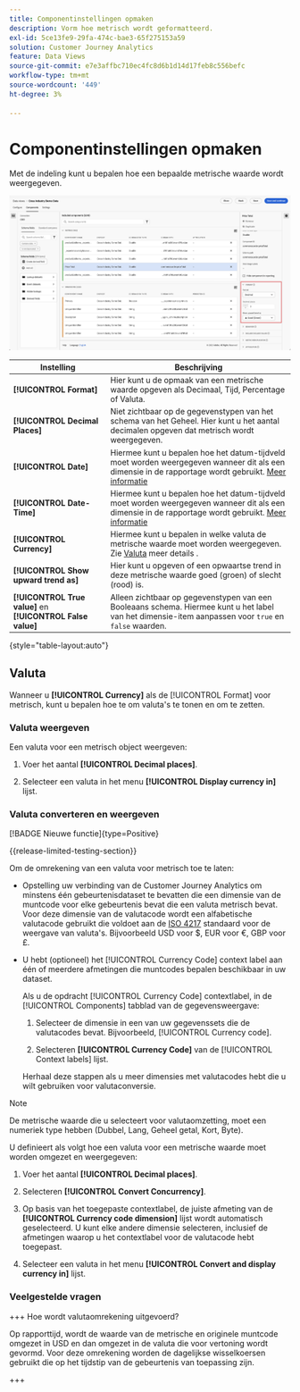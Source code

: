 ```yaml
---
title: Componentinstellingen opmaken
description: Vorm hoe metrisch wordt geformatteerd.
exl-id: 5ce13fe9-29fa-474c-bae3-65f275153a59
solution: Customer Journey Analytics
feature: Data Views
source-git-commit: e7e3affbc710ec4fc8d6b1d14d17feb8c556befc
workflow-type: tm+mt
source-wordcount: '449'
ht-degree: 3%

---
```


# Componentinstellingen opmaken

Met de indeling kunt u bepalen hoe een bepaalde metrische waarde wordt weergegeven.

![Indelingsinstellingen](../assets/format-settings.png)

| Instelling | Beschrijving |
| --- | --- |
| **[!UICONTROL Format]** | Hier kunt u de opmaak van een metrische waarde opgeven als Decimaal, Tijd, Percentage of Valuta. |
| **[!UICONTROL Decimal Places]** | Niet zichtbaar op de gegevenstypen van het schema van het Geheel. Hier kunt u het aantal decimalen opgeven dat metrisch wordt weergegeven. |
| **[!UICONTROL Date]** | Hiermee kunt u bepalen hoe het datum-tijdveld moet worden weergegeven wanneer dit als een dimensie in de rapportage wordt gebruikt. [Meer informatie](../../use-cases/data-views/data-views-usecases.md#date-and-date-time-use-cases) |
| **[!UICONTROL Date-Time]** | Hiermee kunt u bepalen hoe het datum-tijdveld moet worden weergegeven wanneer dit als een dimensie in de rapportage wordt gebruikt. [Meer informatie](../../use-cases/data-views/data-views-usecases.md#date-and-date-time-use-cases) |
| **[!UICONTROL Currency]** | Hiermee kunt u bepalen in welke valuta de metrische waarde moet worden weergegeven. Zie [Valuta](#currency) meer details . |
| **[!UICONTROL Show upward trend as]** | Hier kunt u opgeven of een opwaartse trend in deze metrische waarde goed (groen) of slecht (rood) is. |
| **[!UICONTROL True value]** en **[!UICONTROL False value]** | Alleen zichtbaar op gegevenstypen van een Booleaans schema. Hiermee kunt u het label van het dimensie-item aanpassen voor `true` en `false` waarden. |

{style="table-layout:auto"}


## Valuta

Wanneer u **[!UICONTROL Currency]** als de [!UICONTROL Format] voor metrisch, kunt u bepalen hoe te om valuta&#39;s te tonen en om te zetten.

### Valuta weergeven

Een valuta voor een metrisch object weergeven:

1. Voer het aantal **[!UICONTROL Decimal places]**.

2. Selecteer een valuta in het menu **[!UICONTROL Display currency in]** lijst.


### Valuta converteren en weergeven

[!BADGE Nieuwe functie]{type=Positive}

{{release-limited-testing-section}}

Om de omrekening van een valuta voor metrisch toe te laten:

- Opstelling uw verbinding van de Customer Journey Analytics om minstens één gebeurtenisdataset te bevatten die een dimensie van de muntcode voor elke gebeurtenis bevat die een valuta metrisch bevat. Voor deze dimensie van de valutacode wordt een alfabetische valutacode gebruikt die voldoet aan de [ISO 4217](https://www.iso.org/iso-4217-currency-codes.html) standaard voor de weergave van valuta&#39;s. Bijvoorbeeld USD voor $, EUR voor €, GBP voor £.

- U hebt (optioneel) het [!UICONTROL Currency Code] context label aan één of meerdere afmetingen die muntcodes bepalen beschikbaar in uw dataset.

  Als u de opdracht [!UICONTROL Currency Code] contextlabel, in de [!UICONTROL Components] tabblad van de gegevensweergave:

  <!--![Currency Context Label](../assets/currency-context-label.png)-->

   1. Selecteer de dimensie in een van uw gegevenssets die de valutacodes bevat. Bijvoorbeeld, [!UICONTROL Currency code].

   2. Selecteren **[!UICONTROL Currency Code]** van de [!UICONTROL Context labels] lijst.

  Herhaal deze stappen als u meer dimensies met valutacodes hebt die u wilt gebruiken voor valutaconversie.

>[!NOTE]
>
>De metrische waarde die u selecteert voor valutaomzetting, moet een numeriek type hebben (Dubbel, Lang, Geheel getal, Kort, Byte).


U definieert als volgt hoe een valuta voor een metrische waarde moet worden omgezet en weergegeven:

1. Voer het aantal **[!UICONTROL Decimal places]**.

2. Selecteren **[!UICONTROL Convert Concurrency]**.

3. Op basis van het toegepaste contextlabel, de juiste afmeting van de **[!UICONTROL Currency code dimension]** lijst wordt automatisch geselecteerd. U kunt elke andere dimensie selecteren, inclusief de afmetingen waarop u het contextlabel voor de valutacode hebt toegepast.

4. Selecteer een valuta in het menu **[!UICONTROL Convert and display currency in]** lijst.

### Veelgestelde vragen

+++ Hoe wordt valutaomrekening uitgevoerd?

Op rapporttijd, wordt de waarde van de metrische en originele muntcode omgezet in USD en dan omgezet in de valuta die voor vertoning wordt gevormd. Voor deze omrekening worden de dagelijkse wisselkoersen gebruikt die op het tijdstip van de gebeurtenis van toepassing zijn.

+++

